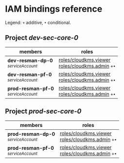 # IAM bindings reference

Legend: <code>+</code> additive, <code>•</code> conditional.

## Project <i>dev-sec-core-0</i>

| members | roles |
|---|---|
|<b>dev-resman-dp-0</b><br><small><i>serviceAccount</i></small>|[roles/cloudkms.viewer](https://cloud.google.com/iam/docs/understanding-roles#cloudkms.viewer) <br>[roles/cloudkms.admin](https://cloud.google.com/iam/docs/understanding-roles#cloudkms.admin) <code>+</code><code>•</code>|
|<b>dev-resman-pf-0</b><br><small><i>serviceAccount</i></small>|[roles/cloudkms.viewer](https://cloud.google.com/iam/docs/understanding-roles#cloudkms.viewer) <br>[roles/cloudkms.admin](https://cloud.google.com/iam/docs/understanding-roles#cloudkms.admin) <code>+</code><code>•</code>|
|<b>prod-resman-pf-0</b><br><small><i>serviceAccount</i></small>|[roles/cloudkms.viewer](https://cloud.google.com/iam/docs/understanding-roles#cloudkms.viewer) <br>[roles/cloudkms.admin](https://cloud.google.com/iam/docs/understanding-roles#cloudkms.admin) <code>+</code><code>•</code>|

## Project <i>prod-sec-core-0</i>

| members | roles |
|---|---|
|<b>prod-resman-dp-0</b><br><small><i>serviceAccount</i></small>|[roles/cloudkms.viewer](https://cloud.google.com/iam/docs/understanding-roles#cloudkms.viewer) <br>[roles/cloudkms.admin](https://cloud.google.com/iam/docs/understanding-roles#cloudkms.admin) <code>+</code><code>•</code>|
|<b>prod-resman-pf-0</b><br><small><i>serviceAccount</i></small>|[roles/cloudkms.viewer](https://cloud.google.com/iam/docs/understanding-roles#cloudkms.viewer) <br>[roles/cloudkms.admin](https://cloud.google.com/iam/docs/understanding-roles#cloudkms.admin) <code>+</code><code>•</code>|

